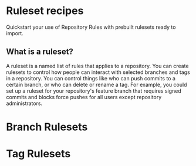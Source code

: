 # Ruleset recipes
Quickstart your use of Repository Rules with prebuilt rulesets ready to import. 

## What is a ruleset?

A ruleset is a named list of rules that applies to a repository. You can create rulesets to control how people can interact with selected branches and tags in a repository. You can control things like who can push commits to a certain branch, or who can delete or rename a tag. For example, you could set up a ruleset for your repository's feature branch that requires signed commits and blocks force pushes for all users except repository administrators.

# Branch Rulesets

# Tag Rulesets
